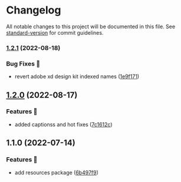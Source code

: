 # Changelog

All notable changes to this project will be documented in this file. See [standard-version](https://github.com/conventional-changelog/standard-version) for commit guidelines.

### [1.2.1](https://github.com/carbon-design-system/carbon-platform/compare/@carbon-platform/resources@1.2.0...@carbon-platform/resources@1.2.1) (2022-08-18)


### Bug Fixes 🐛

* revert adobe xd design kit indexed names ([1e9f171](https://github.com/carbon-design-system/carbon-platform/commit/1e9f171328813cb4431a1d12b0bce075cb4beccb))

## [1.2.0](https://github.com/carbon-design-system/carbon-platform/compare/@carbon-platform/resources@1.1.0...@carbon-platform/resources@1.2.0) (2022-08-17)


### Features 🌟

* added captionss and hot fixes ([7c1612c](https://github.com/carbon-design-system/carbon-platform/commit/7c1612c6fdb8dc42a502ef5bba77d7883942c32f))

## 1.1.0 (2022-07-14)


### Features 🌟

* add resources package ([6b497f9](https://github.com/carbon-design-system/carbon-platform/commit/6b497f907561b0c085f37dcd4af31dda263388c0))
